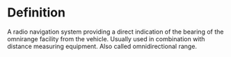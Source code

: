 # Definition

A radio navigation system providing a direct indication of the bearing
of the omnirange facility from the vehicle. Usually used in combination
with distance measuring equipment. Also called omnidirectional range.
